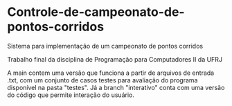 # Controle-de-campeonato-de-pontos-corridos
Sistema para implementação de um campeonato de pontos corridos

Trabalho final da disciplina de Programação para Computadores II da UFRJ

A main contem uma versão que funciona a partir de arquivos de entrada .txt, com um conjunto de casos testes para avaliação do programa disponível na pasta "testes". Já a branch "interativo" conta com uma versão do código que permite interação do usuário.

